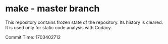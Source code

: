 # make - master branch

This repository contains frozen state of the repository.
Its history is cleared. It is used only for static code
analysis with Codacy.

Commit Time: 1703402712